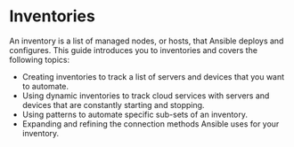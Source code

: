 # Inventories

An inventory is a list of managed nodes, or hosts, that Ansible deploys and configures. This guide introduces you to inventories and covers the following topics:

*   Creating inventories to track a list of servers and devices that you want to automate.
*   Using dynamic inventories to track cloud services with servers and devices that are constantly starting and stopping.
*   Using patterns to automate specific sub-sets of an inventory.
*   Expanding and refining the connection methods Ansible uses for your inventory.
